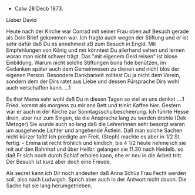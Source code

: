 + Calw 28 Decb 1873.

Lieber David

Heute nach der Kirche war Conrad mit seiner Frau oben auf Besuch gerade als Dein Brief gekommen war. Ich fragte auch wegen der Stiftung und er ist sehr dafür daß Du es annehmest zB zum Besuch in Engld. Mit Empfehlungen von König und mir könntest Du allerhand sehen und lernen woran man nicht schwer trägt. Das "mit eigenem Geld reisen" ist blose Einbildung. Warum nicht solche Stiftungen bona fide benützen, im Gedanken später auch dem Gemeinwesen zu dienen und nicht blos der eigenen Person. Besondere Dankbarkeit zolltest Du ja nicht dem Verein, sondern dem der Dirs ratet aus Liebe und dessen Fürsprache Dirs wohl auch verschaffen kann. ...1

Es that Mama sehr wohl daß Du in diesen Tagen so viel an uns denkst ....1 Fried. kommt als morgens zu mir ans Bett und trinkt Kaffee hier. Gestern war er auch in der Kirche zur Sonntagsschulbescheerung. Ich führte Hesse drein, aber nur zum Singen, da die Ansprache lang zu werden drohte (Dek Metzger) Sie wurde auch so lang daß die Lehrerinnen sehr besorgt waren um ausgehende Lichter und angehende Ästlein. Daß man solche Sachen nicht kürzer faßt! Ich predigte am Freit. (Steph) machte es aber in 1/2 St. fertig. - Emma ist recht fröhlich und kindlich, bis 4 1/2 heute nehme ich sie mit auf den Bahnhof und über Heilbr. gelangen sie 11.30 nach Heidelb. so daß Fr sich noch durch Schlaf erholen kann, ehe er neu in die Arbeit tritt. Der Besuch ist kurz aber doch eine Freude.

Als secret kann ich Dir noch andeuten daß Anna Schüz Frau Fecht werden soll, also nach Ludwigsh. Sprich aber auch in der Antwort nicht davon. Die Sache hat sie lang herumgetrieben.
